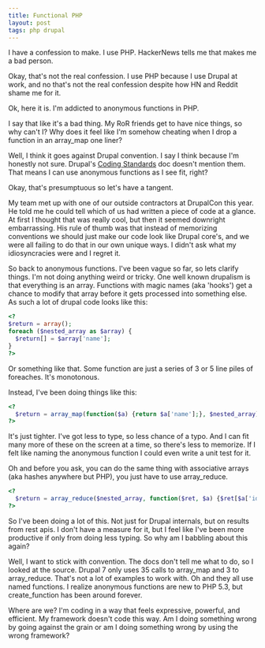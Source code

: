 ```yaml
---
title: Functional PHP
layout: post
tags: php drupal
---
```


I have a confession to make.  I use PHP.  HackerNews tells me that makes me a bad person.

Okay, that's not the real confession.  I use PHP because I use Drupal at work, and no that's not the real confession despite how HN and Reddit shame me for it.

Ok, here it is.  I'm addicted to anonymous functions in PHP.  

I say that like it's a bad thing.  My RoR friends get to have nice things, so why can't I?  Why does it feel like I'm somehow cheating when I drop a function in an array_map one liner?

Well, I think it goes against Drupal convention.  I say I think because I'm honestly not sure.  Drupal's [Coding Standards](https://drupal.org/coding-standards) doc doesn't mention them.  That means I can use anonymous functions as I see fit, right?

Okay, that's presumptuous so let's have a tangent.  

My team met up with one of our outside contractors at DrupalCon this year.  He told me he could tell which of us had written a piece of code at a glance.  At first I thought that was really cool, but then it seemed downright embarrassing.  His rule of thumb was that instead of memorizing conventions we should just make our code look like Drupal core's, and we were all failing to do that in our own unique ways.  I didn't ask what my idiosyncracies were and I regret it.

So back to anonymous functions.  I've been vague so far, so lets clarify things.  I'm not doing anything weird or tricky.  One well known drupalism is that everything is an array.  Functions with magic names (aka 'hooks') get a chance to modify that array before it gets processed into something else.  As such a lot of drupal code looks like this:

```php
<?
$return = array();
foreach ($nested_array as $array) {
  $return[] = $array['name'];
}
?>
```

Or something like that.  Some function are just a series of 3 or 5 line piles of foreaches.  It's monotonous.

Instead, I've been doing things like this:

```php
<?
  $return = array_map(function($a) {return $a['name'];}, $nested_array);
?>
```

It's just tighter.  I've got less to type, so less chance of a typo.  And I can fit many more of these on the screen at a time, so there's less to memorize.  If I felt like naming the anonymous function I could even write a unit test for it.

Oh and before you ask, you can do the same thing with associative arrays (aka hashes anywhere but PHP), you just have to use array_reduce.

```php
<?
  $return = array_reduce($nested_array, function($ret, $a) {$ret[$a['id']] = $a['name']; return $ret;});
?>
```

So I've been doing a lot of this.  Not just for Drupal internals, but on results from rest apis.  I don't have a measure for it, but I feel like I've been more productive if only from doing less typing.  So why am I babbling about this again?

Well, I want to stick with convention.  The docs don't tell me what to do, so I looked at the source.  Drupal 7 only uses 35 calls to array_map and 3 to array_reduce.  That's not a lot of examples to work with.  Oh and they all use named functions.  I realize anonymous functions are new to PHP 5.3, but create_function has been around forever.

Where are we?  I'm coding in a way that feels expressive, powerful, and efficient.  My framework doesn't code this way.  Am I doing something wrong by going against the grain or am I doing something wrong by using the wrong framework?


